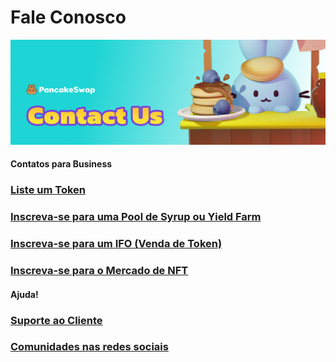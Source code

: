 # Fale Conosco

![](../../.gitbook/assets/contact-us-header.png)

#### Contatos para Business

### [Liste um Token](../../contact-us/business-partnerships.md#exchange)

### [Inscreva-se para uma Pool de Syrup ou Yield Farm](../../contact-us/business-partnerships.md#farms-and-syrup-pools)

### [Inscreva-se para um IFO (Venda de Token)](../../contact-us/business-partnerships.md#ifos-token-sales)

### [Inscreva-se para o Mercado de NFT](../../contact-us/nft-market-applications.md)

####

#### Ajuda!

### [Suporte ao Cliente](../../contact-us/customer-support.md#there-is-no-customer-support-for-pancakeswap)

### [Comunidades nas redes sociais](../../contact-us/telegram.md)
